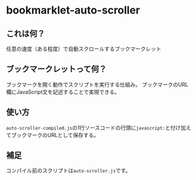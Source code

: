 # bookmarklet-auto-scroller

## これは何？

任意の速度（ある程度）で自動スクロールするブックマークレット

## ブックマークレットって何？

ブックマークを開く動作でスクリプトを実行する仕組み。
ブックマークのURL欄にJavaScript文を記述することで実現できる。

## 使い方

`auto-scroller-compiled.js`の1行ソースコードの行頭に`javascript:`と付け加えてブックマークのURLとして保存する。

## 補足

コンパイル前のスクリプトは`auto-scroller.js`です。
